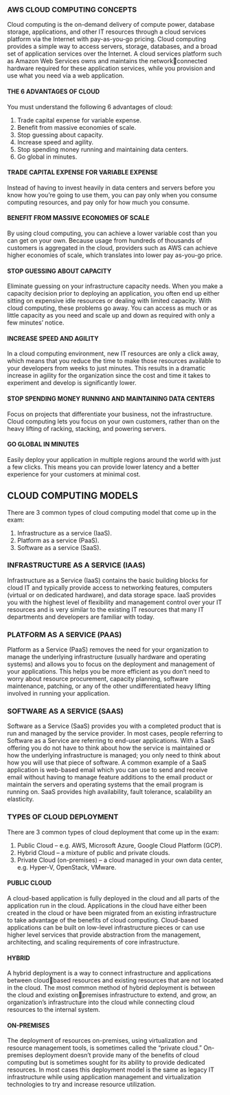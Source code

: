 ### AWS CLOUD COMPUTING CONCEPTS 
Cloud computing is the on-demand delivery of compute power, database storage, 
applications, and other IT resources through a cloud services platform via the Internet with 
pay-as-you-go pricing.
Cloud computing provides a simple way to access servers, storage, databases, and a broad 
set of application services over the Internet.
A cloud services platform such as Amazon Web Services owns and maintains the networkconnected hardware required for these application services, while you provision and use 
what you need via a web application.

#### THE 6 ADVANTAGES OF CLOUD
You must understand the following 6 advantages of cloud:
1. Trade capital expense for variable expense.
2. Benefit from massive economies of scale.
3. Stop guessing about capacity.
4. Increase speed and agility.
5. Stop spending money running and maintaining data centers.
6. Go global in minutes.

#### TRADE CAPITAL EXPENSE FOR VARIABLE EXPENSE
Instead of having to invest heavily in data centers and servers before you know how you’re 
going to use them, you can pay only when you consume computing resources, and pay 
only for how much you consume.
#### BENEFIT FROM MASSIVE ECONOMIES OF SCALE
By using cloud computing, you can achieve a lower variable cost than you can get on your 
own. Because usage from hundreds of thousands of customers is aggregated in the cloud, 
providers such as AWS can achieve higher economies of scale, which translates into lower 
pay as-you-go price.
#### STOP GUESSING ABOUT CAPACITY
Eliminate guessing on your infrastructure capacity needs. When you make a capacity 
decision prior to deploying an application, you often end up either sitting on expensive idle 
resources or dealing with limited capacity.
With cloud computing, these problems go away. You can access as much or as little 
capacity as you need and scale up and down as required with only a few minutes’ notice.
#### INCREASE SPEED AND AGILITY
In a cloud computing environment, new IT resources are only a click away, which means 
that you reduce the time to make those resources available to your developers from weeks 
to just minutes.
This results in a dramatic increase in agility for the organization since the cost and time it 
takes to experiment and develop is significantly lower.
#### STOP SPENDING MONEY RUNNING AND MAINTAINING DATA CENTERS
Focus on projects that differentiate your business, not the infrastructure. Cloud computing 
lets you focus on your own customers, rather than on the heavy lifting of racking, stacking, 
and powering servers.
#### GO GLOBAL IN MINUTES
Easily deploy your application in multiple regions around the world with just a few clicks. 
This means you can provide lower latency and a better experience for your customers at 
minimal cost.


## CLOUD COMPUTING MODELS
There are 3 common types of cloud computing model that come up in the exam:
1. Infrastructure as a service (IaaS).
2. Platform as a service (PaaS).
3. Software as a service (SaaS).
### INFRASTRUCTURE AS A SERVICE (IAAS)
Infrastructure as a Service (IaaS) contains the basic building blocks for cloud IT and typically 
provide access to networking features, computers (virtual or on dedicated hardware), and 
data storage space.
IaaS provides you with the highest level of flexibility and management control over your IT 
resources and is very similar to the existing IT resources that many IT departments and 
developers are familiar with today.
### PLATFORM AS A SERVICE (PAAS)
Platform as a Service (PaaS) removes the need for your organization to manage the 
underlying infrastructure (usually hardware and operating systems) and allows you to 
focus on the deployment and management of your applications.
This helps you be more efficient as you don’t need to worry about resource procurement, 
capacity planning, software maintenance, patching, or any of the other undifferentiated 
heavy lifting involved in running your application.
### SOFTWARE AS A SERVICE (SAAS)
Software as a Service (SaaS) provides you with a completed product that is run and 
managed by the service provider. In most cases, people referring to Software as a Service 
are referring to end-user applications.
With a SaaS offering you do not have to think about how the service is maintained or how 
the underlying infrastructure is managed; you only need to think about how you will use 
that piece of software.
A common example of a SaaS application is web-based email which you can use to send 
and receive email without having to manage feature additions to the email product or 
maintain the servers and operating systems that the email program is running on.
SaaS provides high availability, fault tolerance, scalability an elasticity.

### TYPES OF CLOUD DEPLOYMENT
There are 3 common types of cloud deployment that come up in the exam:
1. Public Cloud – e.g. AWS, Microsoft Azure, Google Cloud Platform (GCP).
2. Hybrid Cloud – a mixture of public and private clouds.
3. Private Cloud (on-premises) – a cloud managed in your own data center, e.g. 
Hyper-V, OpenStack, VMware.
#### PUBLIC CLOUD
A cloud-based application is fully deployed in the cloud and all parts of the application run 
in the cloud. Applications in the cloud have either been created in the cloud or have been 
migrated from an existing infrastructure to take advantage of the benefits of cloud 
computing.
Cloud-based applications can be built on low-level infrastructure pieces or can use higher 
level services that provide abstraction from the management, architecting, and scaling 
requirements of core infrastructure.
#### HYBRID
A hybrid deployment is a way to connect infrastructure and applications between cloudbased resources and existing resources that are not located in the cloud.
The most common method of hybrid deployment is between the cloud and existing onpremises infrastructure to extend, and grow, an organization’s infrastructure into the cloud 
while connecting cloud resources to the internal system.
#### ON-PREMISES
The deployment of resources on-premises, using virtualization and resource management tools, is sometimes called the “private cloud.”
On-premises deployment doesn’t provide many of the benefits of cloud computing but is 
sometimes sought for its ability to provide dedicated resources.
In most cases this deployment model is the same as legacy IT infrastructure while using application management and virtualization technologies to try and increase resource utilization.



